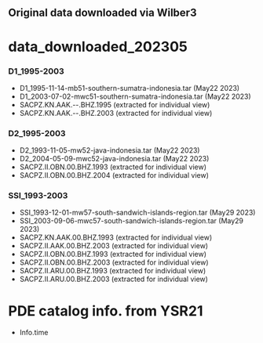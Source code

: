 Original data downloaded via Wilber3
---
# data_downloaded_202305
### D1_1995-2003
* D1_1995-11-14-mb51-southern-sumatra-indonesia.tar    (May22 2023)
* D1_2003-07-02-mwc51-southern-sumatra-indonesia.tar    (May22 2023)
* SACPZ.KN.AAK.--.BHZ.1995    (extracted for individual view)
* SACPZ.KN.AAK.--.BHZ.2003    (extracted for individual view)
### D2_1995-2003
* D2_1993-11-05-mw52-java-indonesia.tar    (May22 2023)
* D2_2004-05-09-mwc52-java-indonesia.tar    (May22 2023)
* SACPZ.II.OBN.00.BHZ.1993    (extracted for individual view)
* SACPZ.II.OBN.00.BHZ.2004    (extracted for individual view)
### SSI_1993-2003
* SSI_1993-12-01-mw57-south-sandwich-islands-region.tar    (May29 2023)
* SSI_2003-09-06-mwc57-south-sandwich-islands-region.tar    (May29 2023)
* SACPZ.KN.AAK.00.BHZ.1993    (extracted for individual view)
* SACPZ.II.AAK.00.BHZ.2003    (extracted for individual view)
* SACPZ.II.OBN.00.BHZ.1993    (extracted for individual view)
* SACPZ.II.OBN.00.BHZ.2003    (extracted for individual view)
* SACPZ.II.ARU.00.BHZ.1993    (extracted for individual view)
* SACPZ.II.ARU.00.BHZ.2003    (extracted for individual view)

# PDE catalog info. from YSR21
- Info.time
